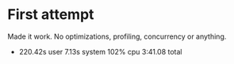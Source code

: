 # First attempt

Made it work. No optimizations, profiling, concurrency or anything.

- 220.42s user 7.13s system 102% cpu 3:41.08 total
